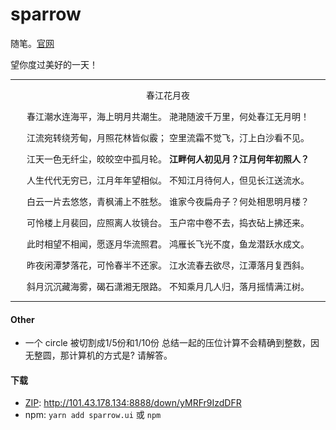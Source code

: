 # sparrow

随笔。[官网](http://101.43.178.134:3031/)

望你度过美好的一天！
<hr>
<p align='center'>春江花月夜</p>
<p align='center'>
春江潮水连海平，海上明月共潮生。
滟滟随波千万里，何处春江无月明！
<p align='center'>
江流宛转绕芳甸，月照花林皆似霰；
空里流霜不觉飞，汀上白沙看不见。
<p align='center'>
江天一色无纤尘，皎皎空中孤月轮。
  <b>江畔何人初见月？江月何年初照人？</b>
<p align='center'>
人生代代无穷已，江月年年望相似。
不知江月待何人，但见长江送流水。
<p align='center'>
白云一片去悠悠，青枫浦上不胜愁。
谁家今夜扁舟子？何处相思明月楼？
<p align='center'>
可怜楼上月裴回，应照离人妆镜台。
玉户帘中卷不去，捣衣砧上拂还来。
<p align='center'>
此时相望不相闻，愿逐月华流照君。
鸿雁长飞光不度，鱼龙潜跃水成文。
<p align='center'>
昨夜闲潭梦落花，可怜春半不还家。
江水流春去欲尽，江潭落月复西斜。
<p align='center'>
斜月沉沉藏海雾，碣石潇湘无限路。
不知乘月几人归，落月摇情满江树。
</p>
<hr>

#### Other
- 一个 circle 被切割成1/5份和1/10份 总结一起的压位计算不会精确到整数，因无整圆，那计算机的方式是? 请解答。

#### 下载

- [ZIP](http://101.43.178.134:8888/down/yMRFr9IzdDFR): http://101.43.178.134:8888/down/yMRFr9IzdDFR
- npm: `yarn add sparrow.ui` 或 `npm `
